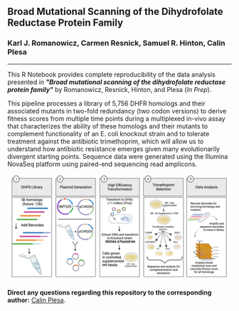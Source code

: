 ## Broad Mutational Scanning of the Dihydrofolate Reductase Protein Family

### Karl J. Romanowicz, Carmen Resnick, Samuel R. Hinton, Calin Plesa
_____________________________________

This R Notebook provides complete reproducibility of the data analysis presented in ***"Broad mutational scanning of the dihydrofolate reductase protein family"*** by Romanowicz, Resnick, Hinton, and Plesa (*In Prep*).

This pipeline processes a library of 5,756 DHFR homologs and their associated mutants in two-fold redundancy (two codon versions) to derive fitness scores from multiple time points during a multiplexed in-vivo assay that characterizes the ability of these homologs and their mutants to complement functionality of an E. coli knockout strain and to tolerate treatment against the antibiotic trimethoprim, which will allow us to understand how antibiotic resistance emerges given many evolutionarily divergent starting points. Sequence data were generated using the Illumina NovaSeq platform using paired-end sequencing read amplicons.

![](Images/methods.png)

**Direct any questions regarding this repository to the corresponding author:** [Calin Plesa](mailto:calin@uoregon.edu).
